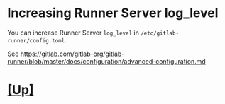# Increasing Runner Server log_level

You can increase Runner Server `log_level` in `/etc/gitlab-runner/config.toml`.

See https://gitlab.com/gitlab-org/gitlab-runner/blob/master/docs/configuration/advanced-configuration.md

# [[Up]](README.md)
